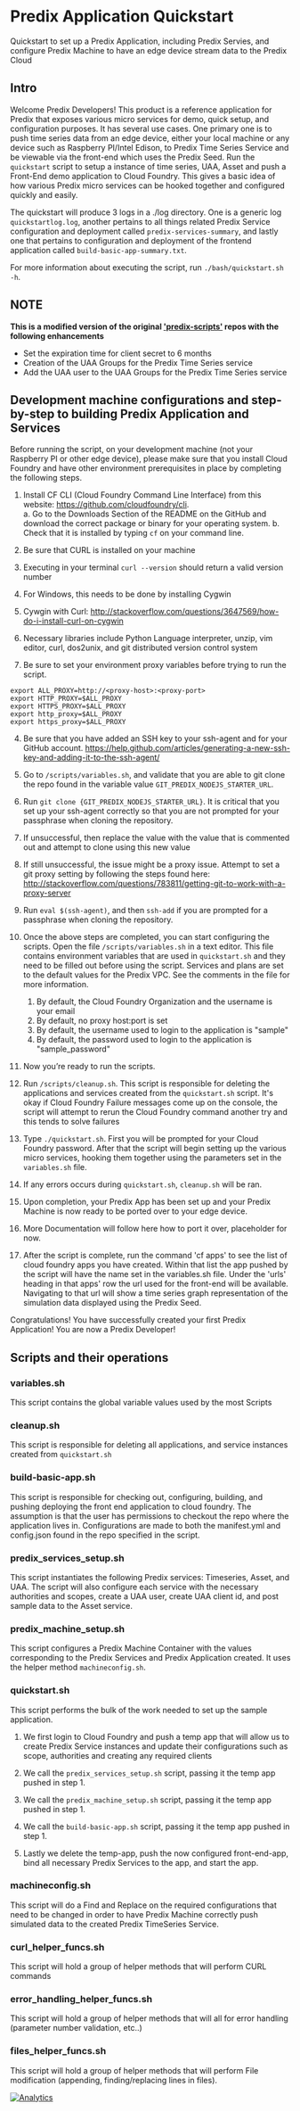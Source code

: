 # Predix Application Quickstart
Quickstart to set up a Predix Application, including Predix Servies, and configure Predix Machine to have an edge device stream data to the Predix Cloud


## Intro
Welcome Predix Developers! This product is a reference application for Predix that exposes various micro services for demo, quick setup, and configuration purposes. It has several use cases. One primary one is to push time series data from an edge device, either your local machine or any device such as Raspberry PI/Intel Edison,  to Predix Time Series Service and be viewable via the front-end which uses the Predix Seed. Run the `quickstart` script to setup a instance of time series, UAA, Asset and push a Front-End demo application to Cloud Foundry. This gives a basic idea of how various Predix micro services can be hooked together and configured quickly and easily.

The quickstart will produce 3 logs in a ./log directory. One is a generic log `quickstartlog.log`, another pertains to all things related Predix Service configuration and deployment called `predix-services-summary`, and lastly one that pertains to configuration and deployment of the frontend application called `build-basic-app-summary.txt`.

For more information about executing the script, run `./bash/quickstart.sh -h`.

## NOTE

**This is a modified version of the original ['predix-scripts'](https://github.com/PredixDev/predix-scripts) repos with the following enhancements**

- Set the expiration time for client secret to 6 months
- Creation of the UAA Groups for the Predix Time Series service
- Add the UAA user to the UAA Groups for the Predix Time Series service

## Development machine configurations and step-by-step to building Predix Application and Services

Before running the script, on your development machine (not your Raspberry PI or other edge device), please make sure that you install Cloud Foundry and have other environment prerequisites in place by completing the following steps.

1. Install CF CLI (Cloud Foundry Command Line Interface) from this website: https://github.com/cloudfoundry/cli.  
  a. Go to the Downloads Section of the README on the GitHub and download the correct package or binary for your operating system.
  b. Check that it is installed by typing `cf` on your command line.  

2. Be sure that CURL is installed on your machine
  1. Executing in your terminal `curl --version` should return a valid version number
  2. For Windows, this needs to be done by installing Cygwin
  3. Cywgin with Curl: http://stackoverflow.com/questions/3647569/how-do-i-install-curl-on-cygwin
  4. Necessary libraries include Python Language interpreter, unzip, vim editor, curl, dos2unix, and git distributed version control system

3. Be sure to set your environment proxy variables before trying to run the script.
```
export ALL_PROXY=http://<proxy-host>:<proxy-port>
export HTTP_PROXY=$ALL_PROXY
export HTTPS_PROXY=$ALL_PROXY
export http_proxy=$ALL_PROXY
export https_proxy=$ALL_PROXY
```

4. Be sure that you have added an SSH key to your ssh-agent and for your GitHub account. https://help.github.com/articles/generating-a-new-ssh-key-and-adding-it-to-the-ssh-agent/

5. Go to `/scripts/variables.sh`, and validate that you are able to git clone the repo found in the variable value `GIT_PREDIX_NODEJS_STARTER_URL`.
  1. Run `git clone {GIT_PREDIX_NODEJS_STARTER_URL}`. It is critical that you set up your ssh-agent correctly so that you are not prompted for your passphrase when cloning the repository.
  2. If unsuccessful, then replace the value with the value that is commented out and attempt to clone using this new value
  3. If still unsuccessful, the issue might be a proxy issue. Attempt to set a git proxy setting by following the steps found here: http://stackoverflow.com/questions/783811/getting-git-to-work-with-a-proxy-server
  4. Run `eval $(ssh-agent)`, and then `ssh-add` if you are prompted for a passphrase when cloning the repository.

6. Once the above steps are completed, you can start configuring the scripts.  Open the file `/scripts/variables.sh` in a text editor.  This file contains environment variables that are used in `quickstart.sh` and they need to be filled out before using the script. Services and plans are set to the default values for the Predix VPC. See the comments in the file for more information.
    1. By default, the Cloud Foundry Organization and the username is your email
    2. By default, no proxy host:port is set
    3. By default, the username used to login to the application is "sample"
    4. By default, the password used to login to the application is "sample_password"

7. Now you’re ready to run the scripts.

  1. Run `/scripts/cleanup.sh`. This script is responsible for deleting the applications and services created from the `quickstart.sh` script. It's okay if Cloud Foundry Failure messages come up on the console, the script will
  attempt to rerun the Cloud Foundry command another try and this tends to solve failures
  2. Type `./quickstart.sh`. First you will be prompted for your Cloud Foundry password. After that the script will begin setting up the various micro services, hooking them together using the parameters set in the `variables.sh` file.
  3. If any errors occurs during `quickstart.sh`, `cleanup.sh` will be ran.

8.	Upon completion, your Predix App has been set up and your Predix Machine is now ready to be ported over to
your edge device.
  1. More Documentation will follow here how to port it over, placeholder for now.

9.	After the script is complete, run the command 'cf apps' to see the list of cloud foundry apps you have created. Within that list the app pushed by the script will have the name set in the variables.sh file. Under the 'urls' heading in that apps' row the url used for the front-end will be available. Navigating to that url will show a time series graph representation of the simulation data displayed using the Predix Seed.

Congratulations! You have successfully created your first Predix Application! You are now a Predix Developer!


## Scripts and their operations
### variables.sh
This script contains the global variable values used by the most Scripts
### cleanup.sh
This script is responsible for deleting all applications, and service instances created from `quickstart.sh`
### build-basic-app.sh
This script is responsible for checking out, configuring, building, and pushing deploying the front end application to cloud foundry. The assumption is that the user has permissions to checkout the repo where the application lives in. Configurations are made to both the manifest.yml and config.json found in the repo specified in the script.
### predix_services_setup.sh
This script instantiates the following Predix services: Timeseries, Asset, and UAA. The script will also configure each service with the necessary authorities and scopes, create a UAA user, create UAA client id, and
post sample data to the Asset service.
### predix_machine_setup.sh
This script configures a Predix Machine Container with the values corresponding to the Predix Services and Predix Application created. It uses the helper method `machineconfig.sh`.
### quickstart.sh
This script performs the bulk of the work needed to set up the sample application.

1. We first login to Cloud Foundry and push a temp app that will allow us to create Predix Service instances and update their configurations such as scope, authorities and creating any required clients

2. We call the `predix_services_setup.sh` script, passing it the temp app pushed in step 1.

3. We call the `predix_machine_setup.sh` script, passing it the temp app pushed in step 1.

4. We call the `build-basic-app.sh` script, passing it the temp app pushed in step 1.

5. Lastly we delete the temp-app, push the now configured front-end-app, bind all necessary Predix Services to the app, and start the app.

### machineconfig.sh
This script will do a Find and Replace on the required configurations that need to be changed in order to have Predix Machine correctly push simulated data to the created Predix TimeSeries Service.
### curl_helper_funcs.sh
This script will hold a group of helper methods that will perform CURL commands
### error_handling_helper_funcs.sh
This script will hold a group of helper methods that will all for error handling (parameter number validation, etc..)
### files_helper_funcs.sh
This script will hold a group of helper methods that will perform File modification (appending, finding/replacing lines in files).

[![Analytics](https://ga-beacon.appspot.com/UA-82773213-1/predix-scripts/readme?pixel)](https://github.com/PredixDev)
